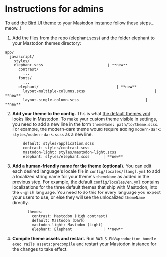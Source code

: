 # Instructions for admins

To add the [Bird UI theme](https://github.com/ronilaukkarinen/mastodon-bird-ui) to your Mastodon instance follow these steps... meow..!



1. Add the files from the repo (elephant.scss) and the folder elephant to your Mastodon themes directory:

```
app/
  javascript/
    styles/
    elephant.scss                             | **new**
      contrast/
        ...
      fonts/
        ...
      elephant/                                   | **new**
        layout-multiple-columns.scss                               | **new**
        layout-single-column.scss                              | **new**
```


2. **Add your theme to the config.** This is what [the default themes.yml](https://github.com/tootsuite/mastodon/blob/master/config/themes.yml) looks like in Mastodon. To make your custom theme visible in settings, you need to add a new line in the form `themeName: path/to/theme.scss`. For example, the modern-dark theme would require adding `modern-dark: styles/modern-dark.scss` as a new line.

```
        default: styles/application.scss
        contrast: styles/contrast.scss
        mastodon-light: styles/mastodon-light.scss
        elephant: styles/elephant.scss      | **new**
```

3. **Add a human-friendly name for the theme (optional).** You can edit each desired language's locale file in `config/locales/[lang].yml` to add a localized string name for your theme's `themeName` as added in the previous step. For example, [the default `config/locales/en.yml`](https://github.com/tootsuite/mastodon/blob/041ff5fa9a45f7b8d1048a05a35611622b6f5fdb/config/locales/en.yml#L942-L945) contains localizations for the three default themes that ship with Mastodon, into the `en`glish language. You need to do this for every language you expect your users to use, or else they will see the unlocalized `themeName` directly.

```
          themes:
            contrast: Mastodon (High contrast)
            default: Mastodon (Dark)
            mastodon-light: Mastodon (Light)
            elephant: Elephant              | **new**
```

4. **Compile theme assets and restart.** Run `RAILS_ENV=production bundle exec rails assets:precompile` and restart your Mastodon instance for the changes to take effect.
